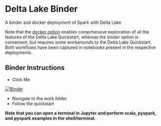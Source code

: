 # Delta Lake Binder

A binder and docker deployment of Spark with Delta Lake

Note that the [docker option](../quickstart_containers) enables comprhensive exploration of all the features of the Delta Lake Quickstart, whereas the binder option is convenient, but requires some workarounds to the Delta Lake Quickstart.  Both workflows have been captured in notebooks present in the respective deployments.

## Binder Instructions

- Click Me

[![Binder](https://mybinder.org/badge_logo.svg)](https://mybinder.org/v2/gh/delta-io/delta/feature-binderhub_quickstart)

- Navigate to the work folder
- Follow the quickstart

**Note that you can open a terminal in Jupyter and perform scala, pyspark, and pyspark examples in the shell/terminal.**
